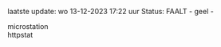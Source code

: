 laatste update: 
wo 13-12-2023 17:22   uur 
Status: FAALT - geel - 
<div class="service Y">microstation</div><div class="service R">httpstat</div>
